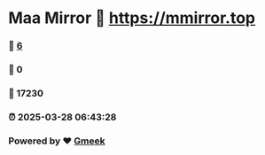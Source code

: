 # Maa Mirror :link: https://mmirror.top 
### :page_facing_up: [6](https://mmirror.top/tag.html) 
### :speech_balloon: 0 
### :hibiscus: 17230 
### :alarm_clock: 2025-03-28 06:43:28 
### Powered by :heart: [Gmeek](https://github.com/Meekdai/Gmeek)
